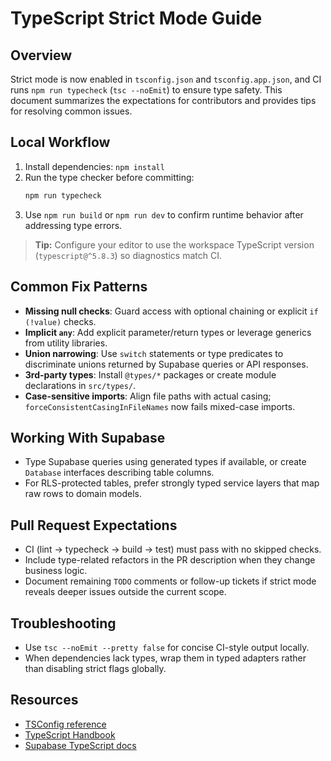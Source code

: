 # TypeScript Strict Mode Guide

## Overview

Strict mode is now enabled in `tsconfig.json` and `tsconfig.app.json`, and CI runs `npm run typecheck` (`tsc --noEmit`) to ensure type safety. This document summarizes the expectations for contributors and provides tips for resolving common issues.

## Local Workflow

1. Install dependencies: `npm install`
2. Run the type checker before committing:
   ```bash
   npm run typecheck
   ```
3. Use `npm run build` or `npm run dev` to confirm runtime behavior after addressing type errors.

> **Tip:** Configure your editor to use the workspace TypeScript version (`typescript@^5.8.3`) so diagnostics match CI.

## Common Fix Patterns

- **Missing null checks**: Guard access with optional chaining or explicit `if (!value)` checks.
- **Implicit `any`**: Add explicit parameter/return types or leverage generics from utility libraries.
- **Union narrowing**: Use `switch` statements or type predicates to discriminate unions returned by Supabase queries or API responses.
- **3rd-party types**: Install `@types/*` packages or create module declarations in `src/types/`.
- **Case-sensitive imports**: Align file paths with actual casing; `forceConsistentCasingInFileNames` now fails mixed-case imports.

## Working With Supabase

- Type Supabase queries using generated types if available, or create `Database` interfaces describing table columns.
- For RLS-protected tables, prefer strongly typed service layers that map raw rows to domain models.

## Pull Request Expectations

- CI (lint → typecheck → build → test) must pass with no skipped checks.
- Include type-related refactors in the PR description when they change business logic.
- Document remaining `TODO` comments or follow-up tickets if strict mode reveals deeper issues outside the current scope.

## Troubleshooting

- Use `tsc --noEmit --pretty false` for concise CI-style output locally.
- When dependencies lack types, wrap them in typed adapters rather than disabling strict flags globally.

## Resources

- [TSConfig reference](https://www.typescriptlang.org/tsconfig)
- [TypeScript Handbook](https://www.typescriptlang.org/docs/handbook/intro.html)
- [Supabase TypeScript docs](https://supabase.com/docs/reference/javascript/typescript-support)
